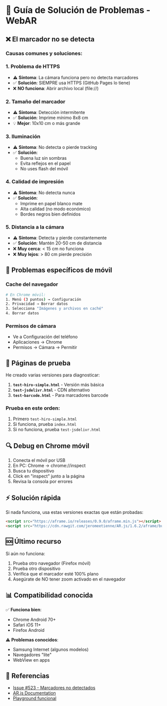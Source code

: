 # 🔧 Guía de Solución de Problemas - WebAR

## ❌ El marcador no se detecta

### Causas comunes y soluciones:

### 1. **Problema de HTTPS**
- ⚠️ **Síntoma**: La cámara funciona pero no detecta marcadores
- ✅ **Solución**: SIEMPRE usa HTTPS (GitHub Pages lo tiene)
- ❌ **NO funciona**: Abrir archivo local (file://)

### 2. **Tamaño del marcador**
- ⚠️ **Síntoma**: Detección intermitente
- ✅ **Solución**: Imprime mínimo 8x8 cm
- 💡 **Mejor**: 10x10 cm o más grande

### 3. **Iluminación**
- ⚠️ **Síntoma**: No detecta o pierde tracking
- ✅ **Solución**: 
  - Buena luz sin sombras
  - Evita reflejos en el papel
  - No uses flash del móvil

### 4. **Calidad de impresión**
- ⚠️ **Síntoma**: No detecta nunca
- ✅ **Solución**:
  - Imprime en papel blanco mate
  - Alta calidad (no modo económico)
  - Bordes negros bien definidos

### 5. **Distancia a la cámara**
- ⚠️ **Síntoma**: Detecta y pierde constantemente
- ✅ **Solución**: Mantén 20-50 cm de distancia
- ❌ **Muy cerca**: < 15 cm no funciona
- ❌ **Muy lejos**: > 80 cm pierde precisión

## 📱 Problemas específicos de móvil

### Cache del navegador
```bash
# En Chrome móvil:
1. Menú (3 puntos) → Configuración
2. Privacidad → Borrar datos
3. Selecciona "Imágenes y archivos en caché"
4. Borrar datos
```

### Permisos de cámara
- Ve a Configuración del teléfono
- Aplicaciones → Chrome
- Permisos → Cámara → Permitir

## 🧪 Páginas de prueba

He creado varias versiones para diagnosticar:

1. **`test-hiro-simple.html`** - Versión más básica
2. **`test-jsdelivr.html`** - CDN alternativo
3. **`test-barcode.html`** - Para marcadores barcode

### Prueba en este orden:
1. Primero `test-hiro-simple.html`
2. Si funciona, prueba `index.html`
3. Si no funciona, prueba `test-jsdelivr.html`

## 🔍 Debug en Chrome móvil

1. Conecta el móvil por USB
2. En PC: Chrome → chrome://inspect
3. Busca tu dispositivo
4. Click en "inspect" junto a la página
5. Revisa la consola por errores

## ⚡ Solución rápida

Si nada funciona, usa estas versiones exactas que están probadas:
```html
<script src="https://aframe.io/releases/0.9.0/aframe.min.js"></script>
<script src="https://cdn.rawgit.com/jeromeetienne/AR.js/1.6.2/aframe/build/aframe-ar.js"></script>
```

## 🆘 Último recurso

Si aún no funciona:
1. Prueba otro navegador (Firefox móvil)
2. Prueba otro dispositivo
3. Verifica que el marcador esté 100% plano
4. Asegúrate de NO tener zoom activado en el navegador

## 📊 Compatibilidad conocida

✅ **Funciona bien**:
- Chrome Android 70+
- Safari iOS 11+
- Firefox Android

⚠️ **Problemas conocidos**:
- Samsung Internet (algunos modelos)
- Navegadores "lite"
- WebView en apps

## 🔗 Referencias

- [Issue #523 - Marcadores no detectados](https://github.com/jeromeetienne/AR.js/issues/523)
- [AR.js Documentation](https://ar-js-org.github.io/AR.js-Docs/)
- [Playground funcional](https://webxr.io/webar-playground/app/) 